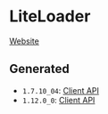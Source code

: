 # LiteLoader

[Website](http://www.liteloader.com/)

## Generated  
* `1.7.10_04`: [Client API](generated/1.7.10_04/index.html)
* `1.12.0_0`: [Client API](generated/1.12.0_0/index.html)
